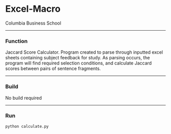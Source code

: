 # Excel-Macro
Columbia Business School 

-----
### Function
Jaccard Score Calculator.
Program created to parse through inputted excel sheets containing subject feedback for study. As parsing occurs, the program will find required selection conditions, and calculate Jaccard scores between pairs of sentence fragments. 

-----
### Build
No build required

-----
### Run
`python calculate.py`
